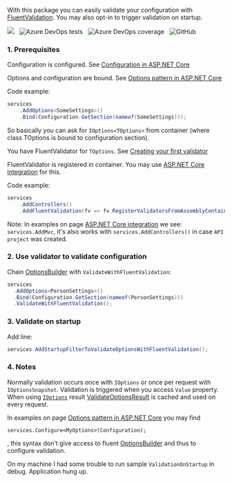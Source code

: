 With this package you can easily validate your configuration with [FluentValidation](https://fluentvalidation.net/). 
You may also opt-in to trigger validation on startup. 

![](https://dev.azure.com/tomekanuszkiewicz/TA.FluentValidation.Extensions.Options/_apis/build/status/tomek-anuszkiewicz.TA.FluentValidation.Extensions.Options?branchName=master) 
&nbsp;
![Azure DevOps tests](https://img.shields.io/azure-devops/tests/tomekanuszkiewicz/TA.FluentValidation.Extensions.Options/1)
&nbsp;
![Azure DevOps coverage](https://img.shields.io/azure-devops/coverage/tomekanuszkiewicz/TA.FluentValidation.Extensions.Options/1)
&nbsp;
![GitHub](https://img.shields.io/github/license/tomek-anuszkiewicz/TA.FluentValidation.Extensions.Options)

### 1. Prerequisites

Configuration is configured. 
See [Configuration in ASP.NET Core](https://docs.microsoft.com/en-us/aspnet/core/fundamentals/configuration)

Options and configuration are bound. See [Options pattern in ASP.NET Core](https://docs.microsoft.com/en-us/aspnet/core/fundamentals/configuration/options)

Code example: 

```csharp
services
    .AddOptions<SomeSettings>()
    .Bind(Configuration.GetSection(nameof(SomeSettings)));
```

So basically you can ask for `IOptions<TOptions>` from container (where class TOptions is bound to configuration section).

You have FluentValidator for `TOptions`. See [Creating your first validator](https://docs.fluentvalidation.net/en/latest/start.html)

FluentValidator is registered in container. You may use [ASP.NET Core integration](https://docs.fluentvalidation.net/en/latest/aspnet.html) for this.

Code example: 

```csharp
services
    .AddControllers()
    .AddFluentValidation(fv => fv.RegisterValidatorsFromAssemblyContaining<Startup>());
```

Note: In examples on page [ASP.NET Core integration](https://docs.fluentvalidation.net/en/latest/aspnet.html)
we see: `services.AddMvc`, it's also works with `services.AddControllers()` in 
case `API project` was created.


### 2. Use validator to validate configuration

Chain [OptionsBuilder](https://docs.microsoft.com/en-us/dotnet/api/microsoft.extensions.options.optionsbuilder-1)
with `ValidateWithFluentValidation`:

```csharp
services
  .AddOptions<PersonSettings>()
  .Bind(Configuration.GetSection(nameof(PersonSettings)))
  .ValidateWithFluentValidation();
```

### 3. Validate on startup

Add line:

```csharp
services.AddStartupFilterToValidateOptionsWithFluentValidation();
```

### 4. Notes

Normally validation occurs once with `IOptions` or once per request with `IOptionsSnapshot`.
Validation is triggered when you access `Value` property.
When using [`IOptions`](https://docs.microsoft.com/en-us/dotnet/api/microsoft.extensions.options.ioptions-1) 
result [ValidateOptionsResult](https://docs.microsoft.com/en-us/dotnet/api/microsoft.extensions.options.validateoptionsresult) is cached and used on every request.

In examples on page [Options pattern in ASP.NET Core](https://docs.microsoft.com/en-us/aspnet/core/fundamentals/configuration/options)
you may find

```
services.Configure<MyOptions>(Configuration);
```

, this syntax don't give access to fluent [OptionsBuilder](https://docs.microsoft.com/en-us/dotnet/api/microsoft.extensions.options.optionsbuilder-1)
and thus to configure validation.

On my machine I had some trouble to run sample `ValidationOnStartup` in debug. Application hung up.
